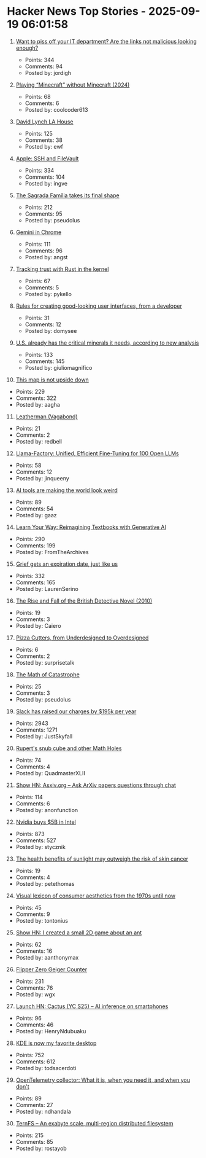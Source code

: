 # Hacker News Top Stories - 2025-09-19 06:01:58

1. [Want to piss off your IT department? Are the links not malicious looking enough?](https://phishyurl.com/)
   - Points: 344
   - Comments: 94
   - Posted by: jordigh

2. [Playing “Minecraft” without Minecraft (2024)](https://lenowo.org/viewtopic.php?t=5)
   - Points: 68
   - Comments: 6
   - Posted by: coolcoder613

3. [David Lynch LA House](https://www.wallpaper.com/design-interiors/david-lynch-house-los-angeles-for-sale)
   - Points: 125
   - Comments: 38
   - Posted by: ewf

4. [Apple: SSH and FileVault](https://keith.github.io/xcode-man-pages/apple_ssh_and_filevault.7.html)
   - Points: 334
   - Comments: 104
   - Posted by: ingve

5. [The Sagrada Família takes its final shape](https://www.newyorker.com/magazine/2025/09/22/is-the-sagrada-familia-a-masterpiece-or-kitsch)
   - Points: 212
   - Comments: 95
   - Posted by: pseudolus

6. [Gemini in Chrome](https://gemini.google/overview/gemini-in-chrome/)
   - Points: 111
   - Comments: 96
   - Posted by: angst

7. [Tracking trust with Rust in the kernel](https://lwn.net/Articles/1034603/)
   - Points: 67
   - Comments: 5
   - Posted by: pykello

8. [Rules for creating good-looking user interfaces, from a developer](https://weberdominik.com/blog/rules-user-interfaces/)
   - Points: 31
   - Comments: 12
   - Posted by: domysee

9. [U.S. already has the critical minerals it needs, according to new analysis](https://www.minesnewsroom.com/news/us-already-has-critical-minerals-it-needs-theyre-being-thrown-away-new-analysis-shows)
   - Points: 133
   - Comments: 145
   - Posted by: giuliomagnifico

10. [This map is not upside down](https://www.maps.com/this-map-is-not-upside-down/)
   - Points: 229
   - Comments: 322
   - Posted by: aagha

11. [Leatherman (Vagabond)](https://en.wikipedia.org/wiki/Leatherman_(vagabond))
   - Points: 21
   - Comments: 2
   - Posted by: redbell

12. [Llama-Factory: Unified, Efficient Fine-Tuning for 100 Open LLMs](https://github.com/hiyouga/LLaMA-Factory)
   - Points: 58
   - Comments: 12
   - Posted by: jinqueeny

13. [AI tools are making the world look weird](https://strat7.com/blogs/weird-in-weird-out/)
   - Points: 89
   - Comments: 54
   - Posted by: gaaz

14. [Learn Your Way: Reimagining Textbooks with Generative AI](https://research.google/blog/learn-your-way-reimagining-textbooks-with-generative-ai/)
   - Points: 290
   - Comments: 199
   - Posted by: FromTheArchives

15. [Grief gets an expiration date, just like us](https://bessstillman.substack.com/p/oh-fuck-youre-still-sad)
   - Points: 332
   - Comments: 165
   - Posted by: LaurenSerino

16. [The Rise and Fall of the British Detective Novel (2010)](https://www.historytoday.com/archive/feature/rise-and-fall-british-detective-novel)
   - Points: 19
   - Comments: 3
   - Posted by: Caiero

17. [Pizza Cutters, from Underdesigned to Overdesigned](https://www.core77.com/posts/138409/Pizza-Cutters-from-Underdesigned-to-Overdesigned)
   - Points: 6
   - Comments: 2
   - Posted by: surprisetalk

18. [The Math of Catastrophe](https://www.quantamagazine.org/the-math-of-climate-change-tipping-points-20250915/)
   - Points: 25
   - Comments: 3
   - Posted by: pseudolus

19. [Slack has raised our charges by $195k per year](https://skyfall.dev/posts/slack)
   - Points: 2943
   - Comments: 1271
   - Posted by: JustSkyfall

20. [Rupert's snub cube and other Math Holes](http://tom7.org/ruperts/)
   - Points: 74
   - Comments: 4
   - Posted by: QuadmasterXLII

21. [Show HN: Asxiv.org – Ask ArXiv papers questions through chat](https://asxiv.org/)
   - Points: 114
   - Comments: 6
   - Posted by: anonfunction

22. [Nvidia buys $5B in Intel](https://www.tomshardware.com/pc-components/cpus/nvidia-and-intel-announce-jointly-developed-intel-x86-rtx-socs-for-pcs-with-nvidia-graphics-also-custom-nvidia-data-center-x86-processors-nvidia-buys-usd5-billion-in-intel-stock-in-seismic-deal)
   - Points: 873
   - Comments: 527
   - Posted by: stycznik

23. [The health benefits of sunlight may outweigh the risk of skin cancer](https://www.economist.com/science-and-technology/2025/09/17/the-health-benefits-of-sunlight-may-outweigh-the-risk-of-skin-cancer)
   - Points: 19
   - Comments: 4
   - Posted by: petethomas

24. [Visual lexicon of consumer aesthetics from the 1970s until now](https://cari.institute/)
   - Points: 45
   - Comments: 9
   - Posted by: tontonius

25. [Show HN: I created a small 2D game about an ant](https://aanthonymax.github.io/ant-and-apples/)
   - Points: 62
   - Comments: 16
   - Posted by: aanthonymax

26. [Flipper Zero Geiger Counter](https://kasiin.top/blog/2025-08-04-flipper_zero_geiger_counter_module/)
   - Points: 231
   - Comments: 76
   - Posted by: wgx

27. [Launch HN: Cactus (YC S25) – AI inference on smartphones](https://github.com/cactus-compute/cactus)
   - Points: 96
   - Comments: 46
   - Posted by: HenryNdubuaku

28. [KDE is now my favorite desktop](https://kokada.dev/blog/kde-is-now-my-favorite-desktop/)
   - Points: 752
   - Comments: 612
   - Posted by: todsacerdoti

29. [OpenTelemetry collector: What it is, when you need it, and when you don't](https://oneuptime.com/blog/post/2025-09-18-what-is-opentelemetry-collector-and-why-use-one/view)
   - Points: 89
   - Comments: 27
   - Posted by: ndhandala

30. [TernFS – An exabyte scale, multi-region distributed filesystem](https://www.xtxmarkets.com/tech/2025-ternfs/)
   - Points: 215
   - Comments: 85
   - Posted by: rostayob

